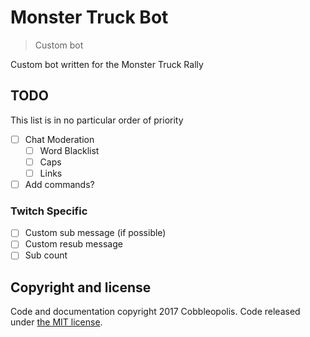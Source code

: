# Monster Truck Bot
> Custom bot

Custom bot written for the Monster Truck Rally

## TODO
This list is in no particular order of priority

- [ ] Chat Moderation
    - [ ] Word Blacklist
    - [ ] Caps
    - [ ] Links
- [ ] Add commands?

### Twitch Specific

- [ ] Custom sub message (if possible)
- [ ] Custom resub message
- [ ] Sub count

## Copyright and license

Code and documentation copyright 2017 Cobbleopolis. Code released under [the MIT license](https://github.com/Cobbleopolis/RandomHaus/blob/master/LICENSE).